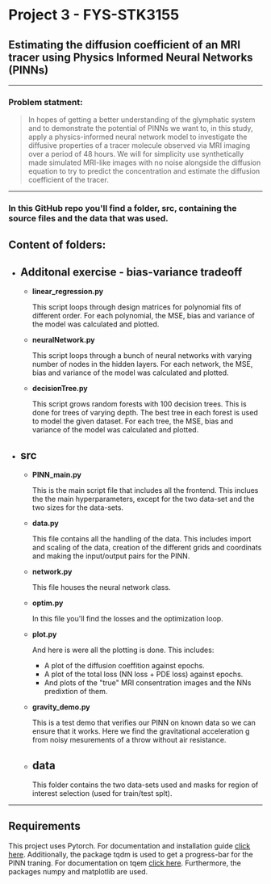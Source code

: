# Project 3 - FYS-STK3155

## Estimating the diffusion coefficient of an MRI tracer using Physics Informed Neural Networks (PINNs)
---
### Problem statment:
> In hopes of getting a better understanding of the glymphatic system and to demonstrate the potential of PINNs we want to, in this study, apply a physics-informed neural network model to investigate the diffusive properties of a tracer molecule observed via MRI imaging over a period of 48 hours. We will for simplicity use synthetically made simulated MRI-like images with no noise alongside the diffusion equation to try to predict the concentration and estimate the diffusion coefficient of the tracer.
---

### In this GitHub repo you'll find a folder, src, containing the source files and the data that was used.

## **Content of folders:**

* ## Additonal exercise - bias-variance tradeoff
  * **linear_regression.py**
  
     This script loops through design matrices for polynomial fits of different order. 
     For each polynomial, the MSE, bias and variance of the model was calculated and plotted. 
  * **neuralNetwork.py**
  
     This script loops through a bunch of neural networks with varying number of nodes in the hidden layers.
     For each network, the MSE, bias and variance of the model was calculated and plotted. 
  * **decisionTree.py**

     This script grows random forests with 100 decision trees. This is done for trees of varying depth. 
     The best tree in each forest is used to model the given dataset. For each tree, the MSE, bias and variance of the model was calculated and plotted. 
* ## src
  * **PINN_main.py**
  
    This is the main script file that includes all the frontend. This inclues the the main hyperparameters, except for the two data-set and the two sizes for the data-sets.
  * **data.py**
  
    This file contains all the handling of the data. This includes import and scaling of the data, creation of the different grids and coordinats and making the input/output pairs for the PINN.
  * **network.py**
  
    This file houses the neural network class.
  * **optim.py**
  
    In this file you'll find the losses and the optimization loop.
  * **plot.py**
    
    And here is were all the plotting is done. This includes: 
    - A plot of the diffusion coeffition against epochs.
    - A plot of the total loss (NN loss + PDE loss) against epochs.
    - And plots of the "true" MRI consentration images and the NNs predixtion of them.
   * **gravity_demo.py**
    
     This is a test demo that verifies our PINN on known data so we can ensure that it works. Here we find the gravitational acceleration g from noisy mesurements of a throw without air resistance.
    
  * ## data
       This folder contains the two data-sets used and masks for region of interest selection (used for train/test splt).

---
## Requirements
This project uses Pytorch. For documentation and installation guide [click here](https://pytorch.org/get-started/locally/ "Pytorch documentation"). Additionally, the package tqdm is used to get a progress-bar for the PINN traning. For documentation on tqem [click here](https://tqdm.github.io/ "tqdm documentation"). Furthermore, the packages numpy and matplotlib are used.
